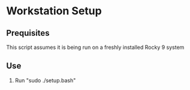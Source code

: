 # Workstation Setup

## Prequisites
This script assumes it is being run on a freshly installed Rocky 9 system

## Use
1. Run "sudo ./setup.bash"